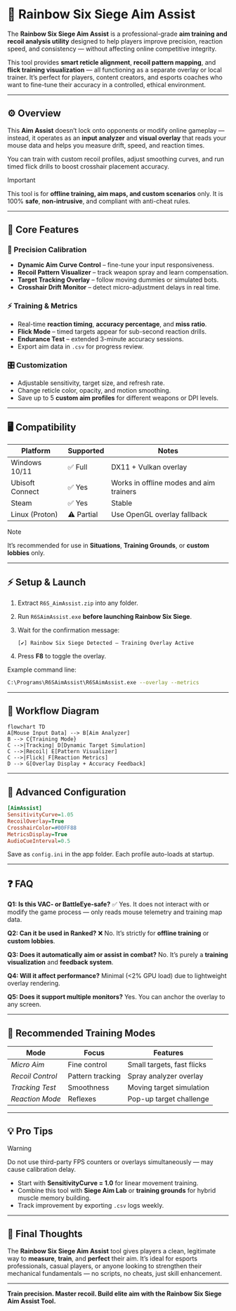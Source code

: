 # 🎯 Rainbow Six Siege Aim Assist

The **Rainbow Six Siege Aim Assist** is a professional-grade **aim training and recoil analysis utility** designed to help players improve precision, reaction speed, and consistency — without affecting online competitive integrity.

This tool provides **smart reticle alignment**, **recoil pattern mapping**, and **flick training visualization** — all functioning as a separate overlay or local trainer. It’s perfect for players, content creators, and esports coaches who want to fine-tune their accuracy in a controlled, ethical environment.

---

## ⚙️ Overview

This **Aim Assist** doesn’t lock onto opponents or modify online gameplay — instead, it operates as an **input analyzer** and **visual overlay** that reads your mouse data and helps you measure drift, speed, and reaction times.

You can train with custom recoil profiles, adjust smoothing curves, and run timed flick drills to boost crosshair placement accuracy.

> [!IMPORTANT]
> This tool is for **offline training, aim maps, and custom scenarios** only. It is 100% **safe**, **non-intrusive**, and compliant with anti-cheat rules.

---

## 🔧 Core Features

### 🧭 Precision Calibration

* **Dynamic Aim Curve Control** – fine-tune your input responsiveness.
* **Recoil Pattern Visualizer** – track weapon spray and learn compensation.
* **Target Tracking Overlay** – follow moving dummies or simulated bots.
* **Crosshair Drift Monitor** – detect micro-adjustment delays in real time.

### ⚡ Training & Metrics

* Real-time **reaction timing**, **accuracy percentage**, and **miss ratio**.
* **Flick Mode** – timed targets appear for sub-second reaction drills.
* **Endurance Test** – extended 3-minute accuracy sessions.
* Export aim data in `.csv` for progress review.

### 🎛 Customization

* Adjustable sensitivity, target size, and refresh rate.
* Change reticle color, opacity, and motion smoothing.
* Save up to 5 **custom aim profiles** for different weapons or DPI levels.

---

## 🖥 Compatibility

| Platform        | Supported  | Notes                                   |
| --------------- | ---------- | --------------------------------------- |
| Windows 10/11   | ✅ Full     | DX11 + Vulkan overlay                   |
| Ubisoft Connect | ✅ Yes      | Works in offline modes and aim trainers |
| Steam           | ✅ Yes      | Stable                                  |
| Linux (Proton)  | ⚠️ Partial | Use OpenGL overlay fallback             |

> [!NOTE]
> It’s recommended for use in **Situations**, **Training Grounds**, or **custom lobbies** only.

---

## ⚡ Setup & Launch

1. Extract `R6S_AimAssist.zip` into any folder.
2. Run `R6SAimAssist.exe` **before launching Rainbow Six Siege**.
3. Wait for the confirmation message:

   ```
   [✔] Rainbow Six Siege Detected – Training Overlay Active
   ```
4. Press **F8** to toggle the overlay.

Example command line:

```bash
C:\Programs\R6SAimAssist\R6SAimAssist.exe --overlay --metrics
```

---

## 🧩 Workflow Diagram

```mermaid
flowchart TD
A[Mouse Input Data] --> B[Aim Analyzer]
B --> C{Training Mode}
C -->|Tracking| D[Dynamic Target Simulation]
C -->|Recoil| E[Pattern Visualizer]
C -->|Flick| F[Reaction Metrics]
D --> G[Overlay Display + Accuracy Feedback]
```

---

## 🧠 Advanced Configuration

```ini
[AimAssist]
SensitivityCurve=1.05
RecoilOverlay=True
CrosshairColor=#00FF88
MetricsDisplay=True
AudioCueInterval=0.5
```

Save as `config.ini` in the app folder. Each profile auto-loads at startup.

---

## ❓ FAQ

**Q1: Is this VAC- or BattleEye-safe?**
✅ Yes. It does not interact with or modify the game process — only reads mouse telemetry and training map data.

**Q2: Can it be used in Ranked?**
❌ No. It’s strictly for **offline training** or **custom lobbies**.

**Q3: Does it automatically aim or assist in combat?**
No. It’s purely a **training visualization** and **feedback system**.

**Q4: Will it affect performance?**
Minimal (<2% GPU load) due to lightweight overlay rendering.

**Q5: Does it support multiple monitors?**
Yes. You can anchor the overlay to any screen.

---

## 🎯 Recommended Training Modes

| Mode             | Focus            | Features                   |
| ---------------- | ---------------- | -------------------------- |
| *Micro Aim*      | Fine control     | Small targets, fast flicks |
| *Recoil Control* | Pattern tracking | Spray analyzer overlay     |
| *Tracking Test*  | Smoothness       | Moving target simulation   |
| *Reaction Mode*  | Reflexes         | Pop-up target challenge    |

---

## 💡 Pro Tips

> [!WARNING]
> Do not use third-party FPS counters or overlays simultaneously — may cause calibration delay.

* Start with **SensitivityCurve = 1.0** for linear movement training.
* Combine this tool with **Siege Aim Lab** or **training grounds** for hybrid muscle memory building.
* Track improvement by exporting `.csv` logs weekly.

---

## 🧾 Final Thoughts

The **Rainbow Six Siege Aim Assist** tool gives players a clean, legitimate way to **measure**, **train**, and **perfect** their aim.
It’s ideal for esports professionals, casual players, or anyone looking to strengthen their mechanical fundamentals — no scripts, no cheats, just skill enhancement.

---

**Train precision. Master recoil. Build elite aim with the Rainbow Six Siege Aim Assist Tool.**

